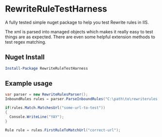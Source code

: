 # RewriteRuleTestHarness
A fully tested simple nuget package to help you test Rewrite rules in IIS.

The xml is parsed into managed objects which makes it really easy to test things are as expected. There are even some helpful extension methods to test regex matching.

## Nuget Install
```powershell
Install-Package RewriteRuleTestHarness
```

## Example usage
```csharp
var parser = new RewriteRulesParser();
InboundRules rules = parser.ParseInboundRules("C:\path\to\rewriterules.xml");

if(rules.Match.MatchesUrl("some-url-to-test"))
{
  Console.WriteLine("YAY");
}

Rule rule = rules.FirstRuleToMatchUrl("correct-url");
```
